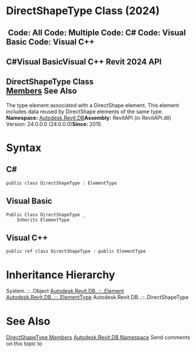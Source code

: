 # DirectShapeType Class (2024)

﻿
 Code: All Code: Multiple Code: C# Code: Visual Basic Code: Visual C++   
---  
C#Visual BasicVisual C++
Revit 2024 API  
---  
DirectShapeType Class  
[Members](53295e07-1849-ab5c-47e1-fedca7df1e76.md "DirectShapeType Members") See Also  
---  
The type element associated with a DirectShape element. This element includes data reused by DirectShape elements of the same type. 
**Namespace:** [Autodesk.Revit.DB](87546ba7-461b-c646-cbb1-2cb8f5bff8b2.md "Autodesk.Revit.DB Namespace")**Assembly:** RevitAPI (in RevitAPI.dll) Version: 24.0.0.0 (24.0.0.0)**Since:** 2015 
# Syntax
C#  
---  
```text
public class DirectShapeType : ElementType
```
  
Visual Basic  
---  
```text
Public Class DirectShapeType _
	Inherits ElementType
```
  
Visual C++  
---  
```text
public ref class DirectShapeType : public ElementType
```
  
# Inheritance Hierarchy
System..::..Object [Autodesk.Revit.DB..::..Element](eb16114f-69ea-f4de-0d0d-f7388b105a16.md "Element Class") [Autodesk.Revit.DB..::..ElementType](ffb18296-0448-559c-580c-7857cbcdc094.md "ElementType Class") Autodesk.Revit.DB..::..DirectShapeType
# See Also
[DirectShapeType Members](53295e07-1849-ab5c-47e1-fedca7df1e76.md "DirectShapeType Members")
[Autodesk.Revit.DB Namespace](87546ba7-461b-c646-cbb1-2cb8f5bff8b2.md "Autodesk.Revit.DB Namespace")
Send comments on this topic to 